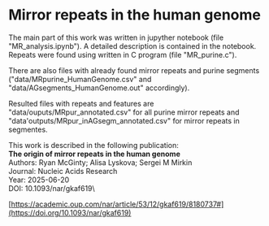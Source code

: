 # Mirror repeats in the human genome
The main part of this work was written in jupyther notebook (file "MR_analysis.ipynb"). A detailed description is contained in the notebook. Repeats were found using written in C program (file "MR_purine.c"). 

There are also files with already found mirror repeats and purine segments ("data/MRpurine_HumanGenome.csv" and "data/AGsegments_HumanGenome.out" accordingly). 

Resulted files with repeats and features are "data/ouputs/MRpur_annotated.csv" for all purine mirror repeats and "data'outputs/MRpur_inAGsegm_annotated.csv" for mirror repeats in segmentes.

This work is described in the following publication:\
__The origin of mirror repeats in the human genome__\
Authors: Ryan McGinty; Alisa Lyskova; Sergei M Mirkin\
Journal: Nucleic Acids Research\
Year: 2025-06-20\
DOI: 10.1093/nar/gkaf619\

[https://academic.oup.com/nar/article/53/12/gkaf619/8180737#](https://doi.org/10.1093/nar/gkaf619)
